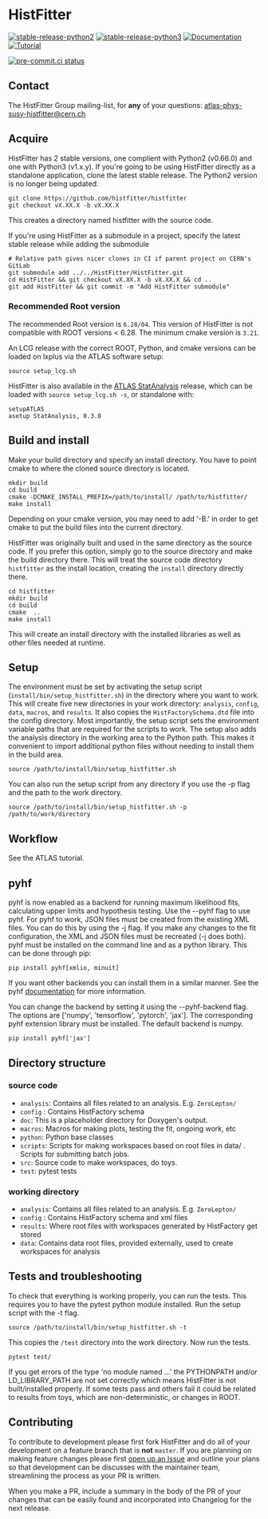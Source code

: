 # HistFitter 

[![stable-release-python2](https://img.shields.io/badge/StablePython2-v0.66.0-green)](https://gitlab.cern.ch/HistFitter/HistFitter/-/releases/v0.66.0)
[![stable-release-python3](https://img.shields.io/badge/StablePython3-v1.2.0-green)](https://gitlab.cern.ch/HistFitter/HistFitter/-/tree/v1.2.0)
[![Documentation](https://img.shields.io/badge/Documentation-blue)](https://twiki.cern.ch/twiki/bin/viewauth/AtlasProtected/SusyFitter)
[![Tutorial](https://img.shields.io/badge/Tutorial-orange)](https://twiki.cern.ch/twiki/bin/viewauth/AtlasProtected/HistFitterTutorial)

[![pre-commit.ci status](https://results.pre-commit.ci/badge/github/histfitter/histfitter/master.svg)](https://results.pre-commit.ci/latest/github/histfitter/histfitter/master)

## Contact

The HistFitter Group mailing-list, for **any** of your questions: <atlas-phys-susy-histfitter@cern.ch>

## Acquire
HistFitter has 2 stable versions, one complient with Python2 (v0.66.0) and one with Python3 (v1.x.y).
If you're going to be using HistFitter directly as a standalone application, clone the latest stable release. The Python2 version is no longer being updated.

```
git clone https://github.com/histfitter/histfitter
git checkout vX.XX.X -b vX.XX.X
```
This creates a directory named histfitter with the source code.

If you're using HistFitter as a submodule in a project, specify the latest stable release while adding the submodule

```
# Relative path gives nicer clones in CI if parent project on CERN's GitLab
git submodule add ../../HistFitter/HistFitter.git
cd HistFitter && git checkout vX.XX.X -b vX.XX.X && cd ..
git add HistFitter && git commit -m "Add HistFitter submodule"
```


### Recommended Root version

The recommended Root version is `6.28/04`. This version of HistFitter is not compatible with ROOT versions < 6.28.  The minimum cmake version is `3.21`.

An LCG release with the correct ROOT, Python, and cmake versions can be loaded on lxplus via the ATLAS software setup:

```
source setup_lcg.sh
```

HistFitter is also available in the [ATLAS StatAnalysis](https://gitlab.cern.ch/atlas/StatAnalysis) release, which can be loaded with `source setup_lcg.sh -s`, or standalone with:

```
setupATLAS
asetup StatAnalysis, 0.3.0
```


## Build and install

Make your build directory and specify an install directory. You have to point cmake to where the cloned source directory is located.
```
mkdir build
cd build
cmake -DCMAKE_INSTALL_PREFIX=/path/to/install/ /path/to/histfitter/
make install
```
Depending on your cmake version, you may need to add '-B.' in order to get cmake to put the build files into the current directory.

HistFitter was originally built and used in the same directory as the source code. If you prefer this option, simply go to the source directory and make the build directory there. This will treat the source code directory `histfitter` as the install location, creating the `install` directory directly there.
```
cd histfitter
mkdir build
cd build
cmake  ..
make install
```
This will create an install directory with the installed libraries as well as other files needed at runtime.


## Setup

The environment must be set by activating the setup script (`install/bin/setup_histfitter.sh`) in the directory where you want to work. This will create five new directories in your work directory: `analysis`, `config`, `data`, `macros`, and `results`. It also copies the `HistFactorySchema.dtd` file into the config directory. Most importantly, the setup script sets the environment variable paths that are required for the scripts to work.  The setup also adds the analysis directory in the working area to the Python path.  This makes it convenient to import additional python files without needing to install them in the build area.

```
source /path/to/install/bin/setup_histfitter.sh
```
You can also run the setup script from any directory if you use the -p flag and the path to the work directory.

```
source /path/to/install/bin/setup_histfitter.sh -p /path/to/work/directory
```

## Workflow

See the ATLAS tutorial.

## pyhf

pyhf is now enabled as a backend for running maximum likelihood fits, calculating upper limits and hypothesis testing. Use the --pyhf flag to use pyhf. For pyhf to work, JSON files must be created from the existing XML files. You can do this by using the -j flag. If you make any changes to the fit configuration, the XML and JSON files must be recreated (-j does both). pyhf must be installed on the command line and as a python library. This can be done through pip:

```
pip install pyhf[xmlio, minuit]
```
If you want other backends you can install them in a similar manner. See the pyhf [documentation](https://pyhf.readthedocs.io/en/v0.7.4/installation.html) for more information.

You can change the backend by setting it using the --pyhf-backend flag. The options are ['numpy', 'tensorflow', 'pytorch', 'jax']. The corresponding pyhf extension library must be installed. The default backend is numpy.

```
pip install pyhf['jax']
```

## Directory structure
### source code

- `analysis`: Contains all files related to an analysis. E.g. `ZeroLepton/`
- `config` : Contains HistFactory schema
- `doc`: This is a placeholder directory for Doxygen's output.
- `macros`: Macros for making plots, testing the fit, ongoing work, etc
- `python`: Python base classes
- `scripts`: Scripts for making workspaces based on root files in data/ . Scripts for submitting batch jobs.
- `src`: Source code to make workspaces, do toys.
- `test`: pytest tests

### working directory

- `analysis`: Contains all files related to an analysis. E.g. `ZeroLepton/`
- `config` : Contains HistFactory schema and xml files
- `results`: Where root files with workspaces generated by HistFactory get stored
- `data`: Contains data root files, provided externally, used to create workspaces for analysis


## Tests and troubleshooting
To check that everything is working properly, you can run the tests. This requires you to have the pytest python module installed. Run the setup script with the -t flag.
```
source /path/to/install/bin/setup_histfitter.sh -t
```
This copies the `/test` directory into the work directory. Now run the tests.
```
pytest test/
```
If you get errors of the type 'no module named ...' the PYTHONPATH and/or LD_LIBRARY_PATH are not set correctly which means HistFitter is not built/installed properly. If some tests pass and others fail it could be related to results from toys, which are non-deterministic, or changes in ROOT. 

## Contributing

To contribute to development please first fork HistFitter and do all of your development on a feature branch that is **not** `master`.
If you are planning on making feature changes please first [open up an Issue](https://github.com/histfitter/histfitter/issues) and outline your plans so that development can be discusses with the maintainer team, streamlining the process as your PR is written.

When you make a PR, include a summary in the body of the PR of your changes that can be easily found and incorporated into Changelog for the next release.
